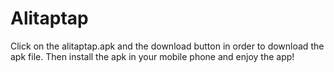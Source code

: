 # Alitaptap

Click on the alitaptap.apk and the download button in order to download the apk file. Then install the apk in your mobile phone and enjoy the app!
